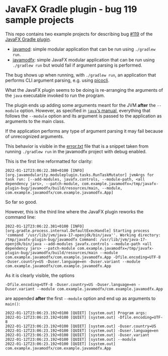 # JavaFX Gradle plugin - bug 119 sample projects

This repo contains two example projects for describing bug
[#119](https://github.com/openjfx/javafx-gradle-plugin/issues/119) of the
[JavaFX Gradle plugin](https://github.com/openjfx/javafx-gradle-plugin/).

- [javamod](./javamod): simple modular application that can be run using `./gradlew run`.
- [javamodfx](./javamodfx): simple JavaFX modular application that can be run
  using `./gradlew run` but would fail if argument parsing is performed.

The bug shows up when running, with `./gradlew run`, an application that performs
CLI argument parsing, e.g. using [picocli](https://picocli.info/).

What the JavaFX plugin seems to be doing is re-arranging the arguments of the
`java` executable invoked to run the program.

The plugin ends up adding some arguments meant for the JVM **after** the `--module`
option. However, as specified in [`java`'s manual](https://docs.oracle.com/en/java/javase/17/docs/specs/man/java.html),
everything that follows the `--module` option and its argument is passed to the
application as arguments to the main class.

If the application performs any type of argument parsing it may fail because of
unrecognized arguments.

This behavior is visible in the [error.txt](./error.txt) file that is a snippet
taken from running `./gradlew run` in the javamodfx project with debug enabled.

This is the first line reformatted for clarity:

```
2022-01-12T23:06:22.380+0100 [INFO] [org.javamodularity.moduleplugin.tasks.RunTaskMutator] jvmArgs for task run: [--add-modules, javafx.controls, --module-path, <all dependency jars>, --patch-module, com.example.javamodfx=/tmp/javafx-plugin-bug/javamodfx/build/resources/main, --module, com.example.javamodfx/com.example.javamodfx.App]
```

So far so good.

However, this is the third line where the JavaFX plugin reworks the command line:

```
2022-01-12T23:06:22.381+0100 [INFO] [org.gradle.process.internal.DefaultExecHandle] Starting process 'command '/usr/lib/jvm/java-17-openjdk/bin/java''. Working directory: /tmp/javafx-plugin-bug/javamodfx Command: /usr/lib/jvm/java-17-openjdk/bin/java --add-modules javafx.controls --module-path <all dependency jars> --patch-module com.example.javamodfx=/tmp/javafx-plugin-bug/javamodfx/build/resources/main --module com.example.javamodfx/com.example.javamodfx.App -Dfile.encoding=UTF-8 -Duser.country=US -Duser.language=en -Duser.variant --module com.example.javamodfx/com.example.javamodfx.App
```

As it is clearly visible, the options

```
-Dfile.encoding=UTF-8 -Duser.country=US -Duser.language=en -Duser.variant --module com.example.javamodfx/com.example.javamodfx.App
 ```

are appended **after** the first `--module` option and end up as arguments to `main()`:

```
2022-01-12T23:06:23.192+0100 [QUIET] [system.out] Program args:
2022-01-12T23:06:23.192+0100 [QUIET] [system.out] -Dfile.encoding=UTF-8
2022-01-12T23:06:23.192+0100 [QUIET] [system.out] -Duser.country=US
2022-01-12T23:06:23.192+0100 [QUIET] [system.out] -Duser.language=en
2022-01-12T23:06:23.192+0100 [QUIET] [system.out] -Duser.variant
2022-01-12T23:06:23.192+0100 [QUIET] [system.out] --module
2022-01-12T23:06:23.192+0100 [QUIET] [system.out] com.example.javamodfx/com.example.javamodfx.App
```
